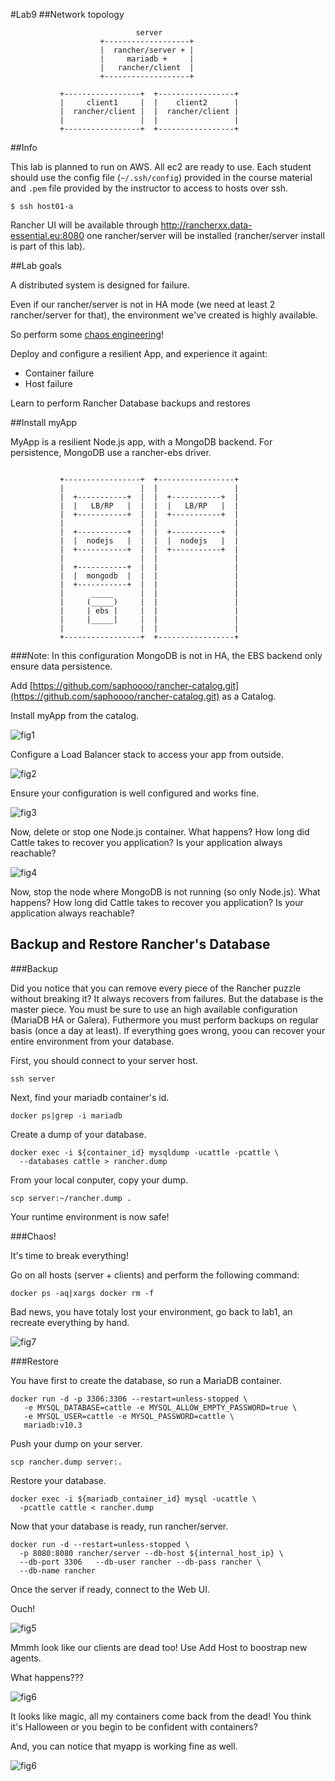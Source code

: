 #Lab9
##Network topology


```
                            server
                    +-------------------+
                    |  rancher/server + |
                    |     mariadb +     |
                    |   rancher/client  |
                    +-------------------+

           +-----------------+  +-----------------+
           |     client1     |  |    client2      |
           |  rancher/client |  |  rancher/client |
           |                 |  |                 |
           +-----------------+  +-----------------+
```

##Info

This lab is planned to run on AWS. All ec2 are ready to use. Each student should use the config file (`~/.ssh/config`) provided in the course material and `.pem` file provided by the instructor to access to hosts over ssh.

`$ ssh host01-a`

Rancher UI will be available through http://rancherxx.data-essential.eu:8080 one rancher/server will be installed (rancher/server install is part of this lab).

##Lab goals

A distributed system is designed for failure.

Even if our rancher/server is not in HA mode (we need at least 2 rancher/server for that), the environment we've created is highly available.

So perform some [chaos engineering](http://principlesofchaos.org/)!

Deploy and configure a resilient App, and experience it againt:

- Container failure
- Host failure
 
Learn to perform Rancher Database backups and restores

##Install myApp

MyApp is a resilient Node.js app, with a MongoDB backend. For persistence, MongoDB use a rancher-ebs driver.

```

           +-----------------+  +-----------------+
           |                 |  |                 |
           |  +-----------+  |  |  +-----------+  |
           |  |   LB/RP   |  |  |  |   LB/RP   |  |
           |  +-----------+  |  |  +-----------+  |
           |                 |  |                 |
           |  +-----------+  |  |  +-----------+  |
           |  |  nodejs   |  |  |  |  nodejs   |  |
           |  +-----------+  |  |  +-----------+  |
           |                 |  |                 |
           |  +-----------+  |  |                 |
           |  |  mongodb  |  |  |                 |
           |  +-----------+  |  |                 |
           |      _____      |  |                 |
           |     (_____)     |  |                 |
           |     | ebs |     |  |                 |
           |     |_____|     |  |                 |
           |                 |  |                 |
           +-----------------+  +-----------------+
```

###Note:
In this configuration MongoDB is not in HA, the EBS backend only ensure data persistence.

Add [https://github.com/saphoooo/rancher-catalog.git](https://github.com/saphoooo/rancher-catalog.git) as a Catalog.

Install myApp from the catalog.

![fig1](https://s3-eu-west-1.amazonaws.com/data-essential-rancher-primer-lab/lab9/fig1.png)

Configure a Load Balancer stack to access your app from outside.

![fig2](https://s3-eu-west-1.amazonaws.com/data-essential-rancher-primer-lab/lab9/fig2.png)

Ensure your configuration is well configured and works fine.

![fig3](https://s3-eu-west-1.amazonaws.com/data-essential-rancher-primer-lab/lab9/fig3.png)

Now, delete or stop one Node.js container. What happens? How long did Cattle takes to recover you application? Is your application always reachable?

![fig4](https://s3-eu-west-1.amazonaws.com/data-essential-rancher-primer-lab/lab9/fig4.png)

Now, stop the node where MongoDB is not running (so only Node.js). What happens? How long did Cattle takes to recover you application? Is your application always reachable?

## Backup and Restore Rancher's Database


###Backup

Did you notice that you can remove every piece of the Rancher puzzle without breaking it? It always recovers from failures. But the database is the master piece. You must be sure to use an high available configuration (MariaDB HA or Galera). Futhermore you must perform backups on regular basis (once a day at least). If everything goes wrong, yoou can recover your entire environment from your database.

First, you should connect to your server host.

```ssh server```

Next, find your mariadb container's id.

```docker ps|grep -i mariadb```

Create a dump of your database.


```
docker exec -i ${container_id} mysqldump -ucattle -pcattle \
  --databases cattle > rancher.dump
```

From your local conputer, copy your dump.

```scp server:~/rancher.dump .```

Your runtime environment is now safe!

###Chaos!

It's time to break everything!

Go on all hosts (server + clients) and perform the following command:

```docker ps -aq|xargs docker rm -f```

Bad news, you have totaly lost your environment, go back to lab1, an recreate everything by hand.

![fig7](https://s3-eu-west-1.amazonaws.com/data-essential-rancher-primer-lab/lab9/fig7.png)

###Restore

You have first to create the database, so run a MariaDB container.

```
docker run -d -p 3306:3306 --restart=unless-stopped \
   -e MYSQL_DATABASE=cattle -e MYSQL_ALLOW_EMPTY_PASSWORD=true \
   -e MYSQL_USER=cattle -e MYSQL_PASSWORD=cattle \
   mariadb:v10.3
```

Push your dump on your server.

```scp rancher.dump server:.```

Restore your database.

```
docker exec -i ${mariadb_container_id} mysql -ucattle \
  -pcattle cattle < rancher.dump
```

Now that your database is ready, run rancher/server.

```
docker run -d --restart=unless-stopped \
  -p 8080:8080 rancher/server --db-host ${internal_host_ip} \
  --db-port 3306   --db-user rancher --db-pass rancher \
  --db-name rancher
```

Once the server if ready, connect to the Web UI.

Ouch!

![fig5](https://s3-eu-west-1.amazonaws.com/data-essential-rancher-primer-lab/lab9/fig5.png)

Mmmh look like our clients are dead too! Use Add Host to boostrap new agents.

What happens???

![fig6](https://s3-eu-west-1.amazonaws.com/data-essential-rancher-primer-lab/lab9/fig6.png)

It looks like magic, all my containers come back from the dead! You think it's Halloween or you begin to be confident with containers?

And, you can notice that myapp is working fine as well.

![fig6](https://s3-eu-west-1.amazonaws.com/data-essential-rancher-primer-lab/lab9/fig3.png)